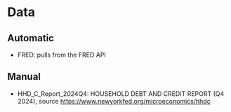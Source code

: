 # Data
## Automatic
- FRED: pulls from the FRED API 
## Manual
- HHD_C_Report_2024Q4: HOUSEHOLD DEBT AND CREDIT REPORT (Q4 2024), source https://www.newyorkfed.org/microeconomics/hhdc